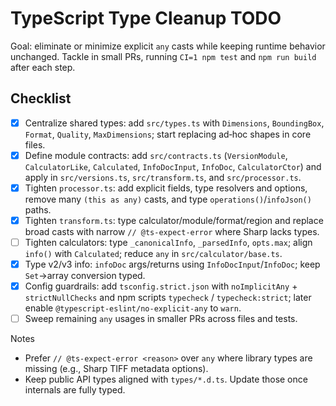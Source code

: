 # TypeScript Type Cleanup TODO

Goal: eliminate or minimize explicit `any` casts while keeping runtime behavior unchanged. Tackle in small PRs, running `CI=1 npm test` and `npm run build` after each step.

## Checklist
- [x] Centralize shared types: add `src/types.ts` with `Dimensions`, `BoundingBox`, `Format`, `Quality`, `MaxDimensions`; start replacing ad‑hoc shapes in core files.
- [x] Define module contracts: add `src/contracts.ts` (`VersionModule`, `CalculatorLike`, `Calculated`, `InfoDocInput`, `InfoDoc`, `CalculatorCtor`) and apply in `src/versions.ts`, `src/transform.ts`, and `src/processor.ts`.
- [x] Tighten `processor.ts`: add explicit fields, type resolvers and options, remove many `(this as any)` casts, and type `operations()`/`infoJson()` paths.
- [x] Tighten `transform.ts`: type calculator/module/format/region and replace broad casts with narrow `// @ts-expect-error` where Sharp lacks types.
- [ ] Tighten calculators: type `_canonicalInfo`, `_parsedInfo`, `opts.max`; align `info()` with `Calculated`; reduce `any` in `src/calculator/base.ts`.
- [x] Type v2/v3 info: `infoDoc` args/returns using `InfoDocInput`/`InfoDoc`; keep `Set`→array conversion typed.
- [x] Config guardrails: add `tsconfig.strict.json` with `noImplicitAny` + `strictNullChecks` and npm scripts `typecheck` / `typecheck:strict`; later enable `@typescript-eslint/no-explicit-any` to `warn`.
- [ ] Sweep remaining `any` usages in smaller PRs across files and tests.

Notes
- Prefer `// @ts-expect-error <reason>` over `any` where library types are missing (e.g., Sharp TIFF metadata options).
- Keep public API types aligned with `types/*.d.ts`. Update those once internals are fully typed.
